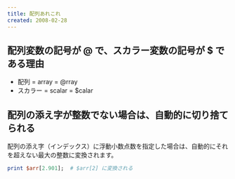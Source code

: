 ```yaml
---
title: 配列あれこれ
created: 2008-02-28
---
```


配列変数の記号が @ で、スカラー変数の記号が $ である理由
----

* 配列 = array = @rray
* スカラー = scalar = $calar


配列の添え字が整数でない場合は、自動的に切り捨てられる
----

配列の添え字（インデックス）に浮動小数点数を指定した場合は、自動的にそれを超えない最大の整数に変換されます。

```perl
print $arr[2.901];  # $arr[2] に変換される
```

